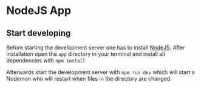 # NodeJS App

## Start developing
Before starting the development server one has to install [NodeJS](https://nodejs.org/en/). After installation open the `app` directory in your terminal and install all dependencies with `npm install`

Afterwards start the development server with `npm run dev` which will start a Nodemon who will restart when files in the directory are changed.